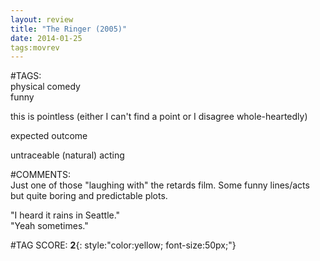 ```yaml
---  
layout: review  
title: "The Ringer (2005)"  
date: 2014-01-25  
tags:movrev  
---  
```

  
#TAGS:  
physical comedy  
funny  
  
this is pointless (either I can't find a point or I disagree whole-heartedly)  
  
expected outcome  
  
untraceable (natural) acting  
  
#COMMENTS:  
Just one of those "laughing with" the retards film. Some funny lines/acts but quite boring and predictable plots.  
  
"I heard it rains in Seattle."  
"Yeah sometimes."  
  
  
  
  
  
#TAG SCORE: **2**{: style:"color:yellow; font-size:50px;"}  
